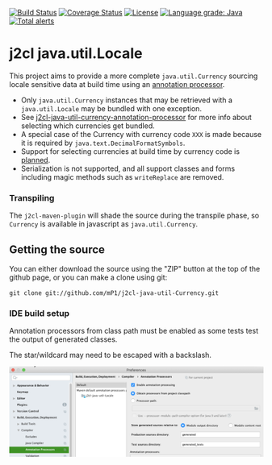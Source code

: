 [![Build Status](https://travis-ci.com/mP1/j2cl-java-util-Currency.svg?branch=master)](https://travis-ci.com/mP1/j2cl-java-util-Currency.svg?branch=master)
[![Coverage Status](https://coveralls.io/repos/github/mP1/j2cl-java-util-Currency/badge.svg?branch=master)](https://coveralls.io/github/mP1/j2cl-java-util-Currency?branch=master)
[![License](https://img.shields.io/badge/License-Apache%202.0-blue.svg)](https://opensource.org/licenses/Apache-2.0)
[![Language grade: Java](https://img.shields.io/lgtm/grade/java/g/mP1/j2cl-java-util-Currency.svg?logo=lgtm&logoWidth=18)](https://lgtm.com/projects/g/mP1/j2cl-java-util-Currency/context:java)
[![Total alerts](https://img.shields.io/lgtm/alerts/g/mP1/j2cl-java-util-Currency.svg?logo=lgtm&logoWidth=18)](https://lgtm.com/projects/g/mP1/j2cl-java-util-Currency/alerts/)



#  j2cl java.util.Locale

This project aims to provide a more complete `java.util.Currency` sourcing locale sensitive data at build time using
an [annotation processor](https://github.com/mP1/j2cl-java-util-Currency).

- Only `java.util.Currency` instances that may be retrieved with a `java.util.Locale` may be bundled with one exception.
- See [j2cl-java-util-currency-annotation-processor](https://github.com/mP1/j2cl-java-util-Currency) for more info about selecting which currencies get bundled.
- A special case of the Currency with currency code `XXX` is made because it is required by `java.text.DecimalFormatSymbols`.
- Support for selecting currencies at build time by currency code is [planned](https://github.com/mP1/j2cl-java-util-currency-annotation-processor/issues/16).
- Serialization is not supported, and all support classes and forms including magic methods such as `writeReplace` are removed.



### Transpiling

The `j2cl-maven-plugin` will shade the source during the transpile phase, so `Currency`
is available in javascript as `java.util.Currency`. 



## Getting the source

You can either download the source using the "ZIP" button at the top
of the github page, or you can make a clone using git:

```
git clone git://github.com/mP1/j2cl-java-util-Currency.git
```



### IDE build setup

Annotation processors from class path must be enabled as some tests test the output of generated classes.

The star/wildcard may need to be escaped with a backslash.

![Intellij -> System Preferences -> Annotation Processors](intellij-enable-annotation-processors.png)